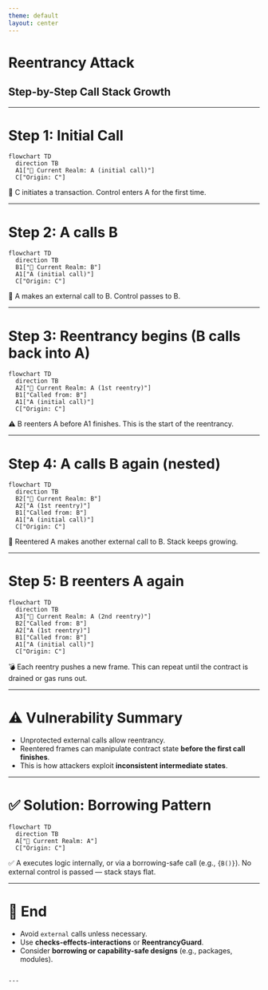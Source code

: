 ```yaml
---
theme: default
layout: center
---
```


# Reentrancy Attack  
## Step-by-Step Call Stack Growth

---

# Step 1: Initial Call

```mermaid {v-click}
flowchart TD
  direction TB
  A1["🔴 Current Realm: A (initial call)"]
  C["Origin: C"]
````

🧠 C initiates a transaction.
Control enters A for the first time.

---

# Step 2: A calls B

```mermaid
flowchart TD
  direction TB
  B1["🔴 Current Realm: B"]
  A1["A (initial call)"]
  C["Origin: C"]
```

🧠 A makes an external call to B.
Control passes to B.

---

# Step 3: Reentrancy begins (B calls back into A)

```mermaid
flowchart TD
  direction TB
  A2["🔴 Current Realm: A (1st reentry)"]
  B1["Called from: B"]
  A1["A (initial call)"]
  C["Origin: C"]
```

⚠️ B reenters A before A1 finishes.
This is the start of the reentrancy.

---

# Step 4: A calls B again (nested)

```mermaid
flowchart TD
  direction TB
  B2["🔴 Current Realm: B"]
  A2["A (1st reentry)"]
  B1["Called from: B"]
  A1["A (initial call)"]
  C["Origin: C"]
```

🔁 Reentered A makes another external call to B.
Stack keeps growing.

---

# Step 5: B reenters A again

```mermaid
flowchart TD
  direction TB
  A3["🔴 Current Realm: A (2nd reentry)"]
  B2["Called from: B"]
  A2["A (1st reentry)"]
  B1["Called from: B"]
  A1["A (initial call)"]
  C["Origin: C"]
```

💣 Each reentry pushes a new frame.
This can repeat until the contract is drained or gas runs out.

---

# ⚠️ Vulnerability Summary

* Unprotected external calls allow reentrancy.
* Reentered frames can manipulate contract state **before the first call finishes**.
* This is how attackers exploit **inconsistent intermediate states**.

---

# ✅ Solution: Borrowing Pattern

```mermaid
flowchart TD
  direction TB
  A["🔴 Current Realm: A"]
  C["Origin: C"]
```

✅ A executes logic internally, or via a borrowing-safe call (e.g., `{B()}`).
No external control is passed — stack stays flat.

---

# 🎉 End

* Avoid `external` calls unless necessary.
* Use **checks-effects-interactions** or **ReentrancyGuard**.
* Consider **borrowing or capability-safe designs** (e.g., packages, modules).

```

---
